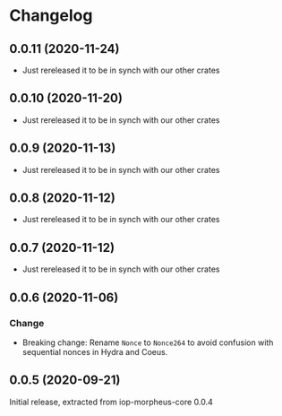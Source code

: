 # Changelog

## 0.0.11 (2020-11-24)

- Just rereleased it to be in synch with our other crates

## 0.0.10 (2020-11-20)

- Just rereleased it to be in synch with our other crates

## 0.0.9 (2020-11-13)

- Just rereleased it to be in synch with our other crates

## 0.0.8 (2020-11-12)

- Just rereleased it to be in synch with our other crates

## 0.0.7 (2020-11-12)

- Just rereleased it to be in synch with our other crates

## 0.0.6 (2020-11-06)

### Change

- Breaking change: Rename `Nonce` to `Nonce264` to avoid confusion with sequential nonces in Hydra and Coeus.

## 0.0.5 (2020-09-21)

Initial release, extracted from iop-morpheus-core 0.0.4